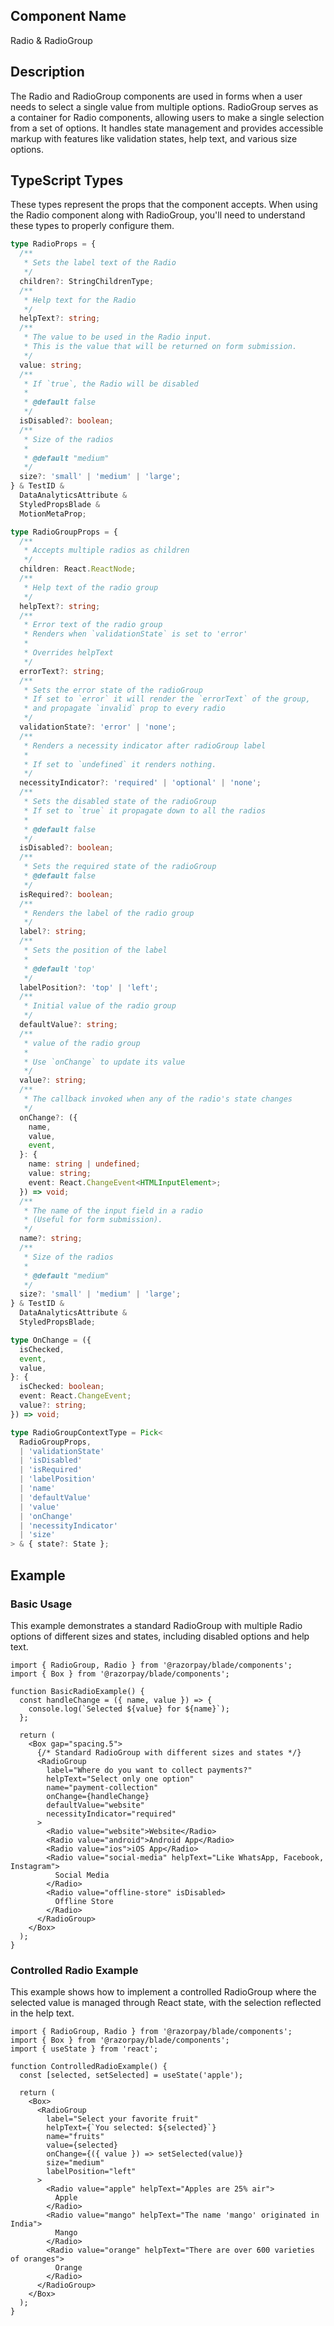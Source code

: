 ## Component Name

Radio & RadioGroup

## Description

The Radio and RadioGroup components are used in forms when a user needs to select a single value from multiple options. RadioGroup serves as a container for Radio components, allowing users to make a single selection from a set of options. It handles state management and provides accessible markup with features like validation states, help text, and various size options.

## TypeScript Types

These types represent the props that the component accepts. When using the Radio component along with RadioGroup, you'll need to understand these types to properly configure them.

```typescript
type RadioProps = {
  /**
   * Sets the label text of the Radio
   */
  children?: StringChildrenType;
  /**
   * Help text for the Radio
   */
  helpText?: string;
  /**
   * The value to be used in the Radio input.
   * This is the value that will be returned on form submission.
   */
  value: string;
  /**
   * If `true`, the Radio will be disabled
   *
   * @default false
   */
  isDisabled?: boolean;
  /**
   * Size of the radios
   *
   * @default "medium"
   */
  size?: 'small' | 'medium' | 'large';
} & TestID &
  DataAnalyticsAttribute &
  StyledPropsBlade &
  MotionMetaProp;

type RadioGroupProps = {
  /**
   * Accepts multiple radios as children
   */
  children: React.ReactNode;
  /**
   * Help text of the radio group
   */
  helpText?: string;
  /**
   * Error text of the radio group
   * Renders when `validationState` is set to 'error'
   *
   * Overrides helpText
   */
  errorText?: string;
  /**
   * Sets the error state of the radioGroup
   * If set to `error` it will render the `errorText` of the group,
   * and propagate `invalid` prop to every radio
   */
  validationState?: 'error' | 'none';
  /**
   * Renders a necessity indicator after radioGroup label
   *
   * If set to `undefined` it renders nothing.
   */
  necessityIndicator?: 'required' | 'optional' | 'none';
  /**
   * Sets the disabled state of the radioGroup
   * If set to `true` it propagate down to all the radios
   *
   * @default false
   */
  isDisabled?: boolean;
  /**
   * Sets the required state of the radioGroup
   * @default false
   */
  isRequired?: boolean;
  /**
   * Renders the label of the radio group
   */
  label?: string;
  /**
   * Sets the position of the label
   *
   * @default 'top'
   */
  labelPosition?: 'top' | 'left';
  /**
   * Initial value of the radio group
   */
  defaultValue?: string;
  /**
   * value of the radio group
   *
   * Use `onChange` to update its value
   */
  value?: string;
  /**
   * The callback invoked when any of the radio's state changes
   */
  onChange?: ({
    name,
    value,
    event,
  }: {
    name: string | undefined;
    value: string;
    event: React.ChangeEvent<HTMLInputElement>;
  }) => void;
  /**
   * The name of the input field in a radio
   * (Useful for form submission).
   */
  name?: string;
  /**
   * Size of the radios
   *
   * @default "medium"
   */
  size?: 'small' | 'medium' | 'large';
} & TestID &
  DataAnalyticsAttribute &
  StyledPropsBlade;

type OnChange = ({
  isChecked,
  event,
  value,
}: {
  isChecked: boolean;
  event: React.ChangeEvent;
  value?: string;
}) => void;

type RadioGroupContextType = Pick<
  RadioGroupProps,
  | 'validationState'
  | 'isDisabled'
  | 'isRequired'
  | 'labelPosition'
  | 'name'
  | 'defaultValue'
  | 'value'
  | 'onChange'
  | 'necessityIndicator'
  | 'size'
> & { state?: State };
```

## Example

### Basic Usage

This example demonstrates a standard RadioGroup with multiple Radio options of different sizes and states, including disabled options and help text.

```tsx
import { RadioGroup, Radio } from '@razorpay/blade/components';
import { Box } from '@razorpay/blade/components';

function BasicRadioExample() {
  const handleChange = ({ name, value }) => {
    console.log(`Selected ${value} for ${name}`);
  };

  return (
    <Box gap="spacing.5">
      {/* Standard RadioGroup with different sizes and states */}
      <RadioGroup
        label="Where do you want to collect payments?"
        helpText="Select only one option"
        name="payment-collection"
        onChange={handleChange}
        defaultValue="website"
        necessityIndicator="required"
      >
        <Radio value="website">Website</Radio>
        <Radio value="android">Android App</Radio>
        <Radio value="ios">iOS App</Radio>
        <Radio value="social-media" helpText="Like WhatsApp, Facebook, Instagram">
          Social Media
        </Radio>
        <Radio value="offline-store" isDisabled>
          Offline Store
        </Radio>
      </RadioGroup>
    </Box>
  );
}
```

### Controlled Radio Example

This example shows how to implement a controlled RadioGroup where the selected value is managed through React state, with the selection reflected in the help text.

```tsx
import { RadioGroup, Radio } from '@razorpay/blade/components';
import { Box } from '@razorpay/blade/components';
import { useState } from 'react';

function ControlledRadioExample() {
  const [selected, setSelected] = useState('apple');

  return (
    <Box>
      <RadioGroup
        label="Select your favorite fruit"
        helpText={`You selected: ${selected}`}
        name="fruits"
        value={selected}
        onChange={({ value }) => setSelected(value)}
        size="medium"
        labelPosition="left"
      >
        <Radio value="apple" helpText="Apples are 25% air">
          Apple
        </Radio>
        <Radio value="mango" helpText="The name 'mango' originated in India">
          Mango
        </Radio>
        <Radio value="orange" helpText="There are over 600 varieties of oranges">
          Orange
        </Radio>
      </RadioGroup>
    </Box>
  );
}
```
